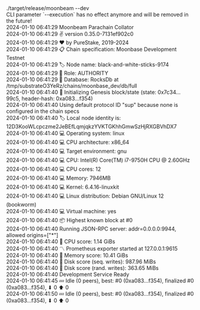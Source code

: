 <div id="termynal" data-termynal>
  <span data-ty="input">./target/release/moonbeam --dev</span>
  <br>
  <span data-ty>CLI parameter `--execution` has no effect anymore and will be removed in the future!
    <br> 2024-01-10 06:41:29 Moonbeam Parachain Collator
    <br> 2024-01-10 06:41:29 ✌️  version 0.35.0-7131ef902c0
    <br> 2024-01-10 06:41:29 ❤️  by PureStake, 2019-2024
    <br> 2024-01-10 06:41:29 📋 Chain specification: Moonbase Development Testnet
    <br> 2024-01-10 06:41:29 🏷  Node name: black-and-white-sticks-9174
    <br> 2024-01-10 06:41:29 👤 Role: AUTHORITY
    <br> 2024-01-10 06:41:29 💾 Database: RocksDb at /tmp/substrateO3YeRz/chains/moonbase_dev/db/full
    <br> 2024-01-10 06:41:40 🔨 Initializing Genesis block/state (state: 0x7c34…99c5, header-hash: 0xa083…f354)
    <br> 2024-01-10 06:41:40 Using default protocol ID "sup" because none is configured in the chain specs
    <br> 2024-01-10 06:41:40 🏷  Local node identity is: 12D3KooWLcpczme2JeBEfLqmjqkzYVKTGKhhGmwSzHjRXGBVhDX7
    <br> 2024-01-10 06:41:40 💻 Operating system: linux
    <br> 2024-01-10 06:41:40 💻 CPU architecture: x86_64
    <br> 2024-01-10 06:41:40 💻 Target environment: gnu
    <br> 2024-01-10 06:41:40 💻 CPU: Intel(R) Core(TM) i7-9750H CPU @ 2.60GHz
    <br> 2024-01-10 06:41:40 💻 CPU cores: 12
    <br> 2024-01-10 06:41:40 💻 Memory: 7946MB
    <br> 2024-01-10 06:41:40 💻 Kernel: 6.4.16-linuxkit
    <br> 2024-01-10 06:41:40 💻 Linux distribution: Debian GNU/Linux 12 (bookworm)
    <br> 2024-01-10 06:41:40 💻 Virtual machine: yes
    <br> 2024-01-10 06:41:40 📦 Highest known block at #0
    <br> 2024-01-10 06:41:40 Running JSON-RPC server: addr=0.0.0.0:9944, allowed origins=["*"]
    <br> 2024-01-10 06:41:40 🏁 CPU score: 1.14 GiBs
    <br> 2024-01-10 06:41:40 〽️ Prometheus exporter started at 127.0.0.1:9615
    <br> 2024-01-10 06:41:40 🏁 Memory score: 10.41 GiBs
    <br> 2024-01-10 06:41:40 🏁 Disk score (seq. writes): 987.96 MiBs
    <br> 2024-01-10 06:41:40 🏁 Disk score (rand. writes): 363.65 MiBs
    <br> 2024-01-10 06:41:40 Development Service Ready
    <br> 2024-01-10 06:41:45 💤 Idle (0 peers), best: #0 (0xa083…f354), finalized #0 (0xa083…f354), ⬇ 0 ⬆ 0
    <br> 2024-01-10 06:41:50 💤 Idle (0 peers), best: #0 (0xa083…f354), finalized #0 (0xa083…f354), ⬇ 0 ⬆ 0
  </span>
</div>
